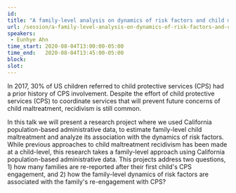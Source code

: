 ```yaml
---
id: 
title: "A family-level analysis on dynamics of risk factors and child maltreatment re-reports"
url: /session/a-family-level-analysis-on-dynamics-of-risk-factors-and-child-maltreatment-re-reports/
speakers:
 - Eunhye Ahn
time_start: 2020-08-04T13:00:00-05:00
time_end:   2020-08-04T13:45:00-05:00
block: 
slot: 
---
```


In 2017, 30% of US children referred to child protective services (CPS) had a prior history of CPS involvement. Despite the effort of child protective services (CPS) to coordinate services that will prevent future concerns of child maltreatment, recidivism is still common.

In this talk we will present a research project where we used California population-based administrative data, to estimate family-level child maltreatment and analyze its association with the dynamics of risk factors. While previous approaches to child maltreatment recidivism has been made at a child-level, this research takes a family-level approach using California population-based administrative data. This projects address two questions, 1) how many families are re-reported after their first child's CPS engagement, and 2) how the family-level dynamics of risk factors are associated with the family's re-engagement with CPS?